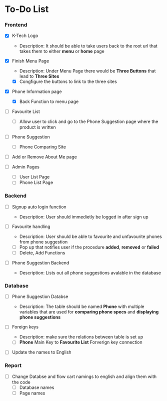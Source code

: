 # To-Do List


### Frontend
- [x] K-Tech Logo 
    - Description: It should be able to take users back to the root url that takes them to either **menu** or **home** page

- [x] Finish Menu Page
    - Description: Under Menu Page there would be **Three Buttons** that lead to **Three Sites**
    - [x] Congfigure the buttons to link to the three sites

- [x] Phone Information page
    - [x] Back Function to menu page

- [ ] Favourite List
    - [ ] Allow user to click and go to the Phone Suggestion page where the product is written

- [ ] Phone Suggestion
    - [ ] Phone Comparing Site

- [ ] Add or Remove About Me page

- [ ] Admin Pages
    - [ ] User List Page
    - [ ] Phone List Page

### Backend
- [ ] Signup auto login function
    - Description: User should immedietly be logged in after sign up

- [ ] Favourite handling 
    - Description: User should be able to favourite and unfavourite phones from phone suggestion
    - [ ] Pop up that notifies user if the procedure **added**, **removed** or **failed**
    - [ ] Delete, Add Functions

- [ ] Phone Suggestion Backend
    - Description: Lists out all phone suggestions avalable in the database

### Database
- [ ] Phone Suggestion Databse
    - Description: The table should be named **Phone** with multiple variables that are used for **comparing phone specs** and **displaying phone suggestions**

- [ ] Foreign keys
    - Description: make sure the relations between table is set up
    - [ ] **Phone** Main Key to **Favourite List** Forverign key connection

- [ ] Update the names to English

### Report
- [ ] Change Databse and flow cart namings to english and align them with the code 
    - [ ] Database names
    - [ ] Page names
